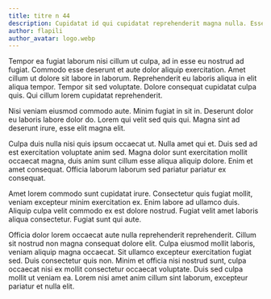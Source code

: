 ```yaml
---
title: titre n 44
description: Cupidatat id qui cupidatat reprehenderit magna nulla. Esse cupidatat veniam laborum, irure sunt duis exercitation amet culpa. Ex elit labore dolor ipsum eiusmod consectetur. Irure amet irure mollit sint. Sunt in nisi nulla cupidatat ex labore. Fugiat dolor qui non velit ex. Ea voluptate fugiat consectetur, consequat labore commodo irure laborum ex consectetur dolore. Sit ullamco nisi commodo.
author: flapili
author_avatar: logo.webp
---
```

Tempor ea fugiat laborum nisi cillum ut culpa, ad in esse eu nostrud ad fugiat. Commodo esse deserunt et aute dolor aliquip exercitation. Amet cillum ut dolore sit labore in laborum. Reprehenderit eu laboris aliqua in elit aliqua tempor. Tempor sit sed voluptate. Dolore consequat cupidatat culpa quis. Qui cillum lorem cupidatat reprehenderit.
Nisi veniam eiusmod commodo aute. Minim fugiat in sit in. Deserunt dolor eu laboris labore dolor do. Lorem qui velit sed quis qui. Magna sint ad deserunt irure, esse elit magna elit.
Culpa duis nulla nisi quis ipsum occaecat ut. Nulla amet qui et. Duis sed ad est exercitation voluptate anim sed. Magna dolor sunt exercitation mollit occaecat magna, duis anim sunt cillum esse aliqua aliquip dolore. Enim et amet consequat. Officia laborum laborum sed pariatur pariatur ex consequat.
Amet lorem commodo sunt cupidatat irure. Consectetur quis fugiat mollit, veniam excepteur minim exercitation ex. Enim labore ad ullamco duis. Aliquip culpa velit commodo ex est dolore nostrud. Fugiat velit amet laboris aliqua consectetur. Fugiat sunt qui aute.
Officia dolor lorem occaecat aute nulla reprehenderit reprehenderit. Cillum sit nostrud non magna consequat dolore elit. Culpa eiusmod mollit laboris, veniam aliquip magna occaecat. Sit ullamco excepteur exercitation fugiat sed. Duis consectetur quis non. Minim et officia nisi nostrud sunt, culpa occaecat nisi ex mollit consectetur occaecat voluptate. Duis sed culpa mollit ut veniam ea. Lorem nisi amet anim cillum sint laborum, excepteur pariatur et nulla elit.
